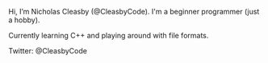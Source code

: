 Hi, I’m Nicholas Cleasby (@CleasbyCode).  I'm a beginner programmer (just a hobby).  

Currently learning C++ and playing around with file formats.

Twitter: @CleasbyCode

<!---
CleasbyCode/CleasbyCode is a ✨ special ✨ repository because its `README.md` (this file) appears on your GitHub profile.
You can click the Preview link to take a look at your changes.
--->
